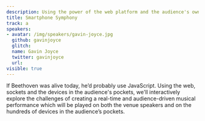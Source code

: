 ```yaml
---
description: Using the power of the web platform and the audience's own devices, Gavin will create a real-time, audience-driven musical performance.
title: Smartphone Symphony
track: a
speakers:
- avatar: /img/speakers/gavin-joyce.jpg
  github: gavinjoyce
  glitch:
  name: Gavin Joyce
  twitter: gavinjoyce
  url:
visible: true
---
```


If Beethoven was alive today, he’d probably use JavaScript. Using the web, sockets and the devices in the audience's pockets, we'll interactively explore the challenges of creating a real-time and audience-driven musical performance which will be played on both the venue speakers and on the hundreds of devices in the audience’s pockets.
